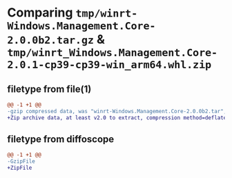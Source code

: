 # Comparing `tmp/winrt-Windows.Management.Core-2.0.0b2.tar.gz` & `tmp/winrt_Windows.Management.Core-2.0.1-cp39-cp39-win_arm64.whl.zip`

## filetype from file(1)

```diff
@@ -1 +1 @@
-gzip compressed data, was "winrt-Windows.Management.Core-2.0.0b2.tar", last modified: Sat Dec  2 18:23:08 2023, max compression
+Zip archive data, at least v2.0 to extract, compression method=deflate
```

## filetype from diffoscope

```diff
@@ -1 +1 @@
-GzipFile
+ZipFile
```


